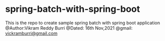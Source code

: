 # spring-batch-with-spring-boot

This is the repo to create sample spring batch with spring boot application
@Author:Vikram Reddy Burri
@Dated: 16th Nov,2021
@gmail: vickramburri@gmail.com
